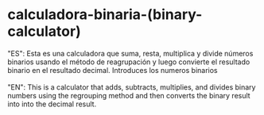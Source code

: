 # calculadora-binaria-(binary-calculator)
"ES": Esta es una calculadora que suma, resta, multiplica y divide números binarios usando el método de reagrupación y luego convierte el resultado binario en el resultado decimal.
Introduces los numeros binarios
<br><br>
"EN": This is a calculator that adds, subtracts, multiplies, and divides binary numbers using the regrouping method and then converts the binary result into into the decimal result.
